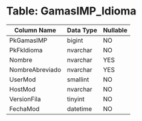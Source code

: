 # Table: GamasIMP_Idioma

| Column Name | Data Type | Nullable |
|-------------|-----------|----------|
| PkGamasIMP | bigint | NO |
| PkFkIdioma | nvarchar | NO |
| Nombre | nvarchar | YES |
| NombreAbreviado | nvarchar | YES |
| UserMod | smallint | NO |
| HostMod | nvarchar | NO |
| VersionFila | tinyint | NO |
| FechaMod | datetime | NO |
